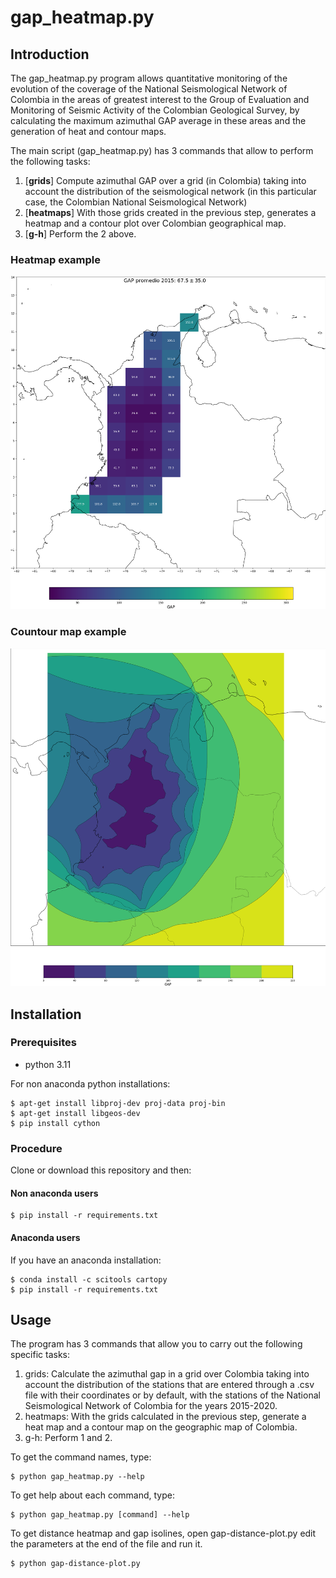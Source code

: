 # gap_heatmap.py

## Introduction
The gap_heatmap.py program allows quantitative monitoring of the evolution of the coverage of the National Seismological Network of Colombia in the areas of greatest interest to the Group of Evaluation and Monitoring of Seismic Activity of the Colombian Geological Survey, by calculating the maximum azimuthal GAP average in these areas and the generation of heat and contour maps.

The main script (gap_heatmap.py) has 3 commands that allow to perform the following tasks:
1. [**grids**] Compute azimuthal GAP over a grid (in Colombia) taking into account the distribution of the seismological network (in this particular case, the Colombian National Seismological Network)
2. [**heatmaps**] With those grids created in the previous step, generates a heatmap and a contour plot over Colombian geographical map.
3. [**g-h**] Perform the 2 above.

### Heatmap example
![heatmap](output_maps/big/heatmaps/heatmap_2015.png)

### Countour map example
![contour](output_maps/contours/contour_2015.png)

## Installation
### Prerequisites
* python 3.11

For non anaconda python installations:
```
$ apt-get install libproj-dev proj-data proj-bin  
$ apt-get install libgeos-dev  
$ pip install cython 
```

### Procedure
Clone or download this repository and then:

#### Non anaconda users

```
$ pip install -r requirements.txt
```

#### Anaconda users
If you have an anaconda installation:

```
$ conda install -c scitools cartopy
$ pip install -r requirements.txt
```

## Usage

The program has 3 commands that allow you to carry out the following specific tasks:
1. grids: Calculate the azimuthal gap in a grid over Colombia taking into account the distribution of the stations that are entered through a .csv file with their coordinates or by default, with the stations of the National Seismological Network of Colombia for the years 2015-2020.
2. heatmaps: With the grids calculated in the previous step, generate a heat map and a contour map on the geographic map of Colombia.
3. g-h: Perform 1 and 2.

To get the command names, type:
```
$ python gap_heatmap.py --help
```

To get help about each command, type:
```
$ python gap_heatmap.py [command] --help
```

To get distance heatmap and gap isolines, open gap-distance-plot.py edit the parameters at the end of the file and run it.
```sh
$ python gap-distance-plot.py
```